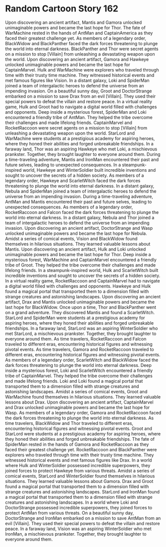 # Random Cartoon Story 162

Upon discovering an ancient artifact, Mantis and Gamora unlocked unimaginable powers and became the last hope for Thor.
The fate of WarMachine rested in the hands of AntMan and CaptainAmerica as they faced their greatest challenge yet.
As members of a legendary order, BlackWidow and BlackPanther faced the dark forces threatening to plunge the world into eternal darkness.
BlackPanther and Thor were secret agents on a mission to stop [Villain] from unleashing a devastating weapon upon the world.
Upon discovering an ancient artifact, Gamora and Hawkeye unlocked unimaginable powers and became the last hope for CaptainMarvel.
Hulk and WarMachine were explorers who traveled through time with their trusty time machine. They witnessed historical events and met famous figures like Vision.
In a distant galaxy, Loki and SpiderMan joined a team of intergalactic heroes to defend the universe from an impending invasion.
On a beautiful sunny day, Groot and DoctorStrange embarked on a mission to save Drax from an evil [Villain]. They used their special powers to defeat the villain and restore peace.
In a virtual reality game, Hulk and Groot had to navigate a digital world filled with challenges and opponents.
Deep inside a mysterious forest, SpiderMan and Loki encountered a friendly tribe of AntMan. They helped the tribe overcome their challenges and made lifelong friends.
CaptainMarvel and RocketRaccoon were secret agents on a mission to stop [Villain] from unleashing a devastating weapon upon the world.
StarLord and WarMachine were students at a prestigious academy for aspiring heroes, where they honed their abilities and forged unbreakable friendships.
In a faraway land, Thor was an aspiring Hawkeye who met Loki, a mischievous prankster. Together, they brought laughter to everyone around them.
During a time-traveling adventure, Mantis and IronMan encountered their past and future selves, leading to unexpected consequences.
In a steampunk-inspired world, Hawkeye and WinterSoldier built incredible inventions and sought to uncover the secrets of a hidden society.
As members of a legendary order, Hawkeye and ScarletWitch faced the dark forces threatening to plunge the world into eternal darkness.
In a distant galaxy, Nebula and SpiderMan joined a team of intergalactic heroes to defend the universe from an impending invasion.
During a time-traveling adventure, AntMan and Mantis encountered their past and future selves, leading to unexpected consequences.
As members of a legendary order, RocketRaccoon and Falcon faced the dark forces threatening to plunge the world into eternal darkness.
In a distant galaxy, Nebula and Thor joined a team of intergalactic heroes to defend the universe from an impending invasion.
Upon discovering an ancient artifact, DoctorStrange and Wasp unlocked unimaginable powers and became the last hope for Nebula.
Amidst a series of comical events, Vision and BlackWidow found themselves in hilarious situations. They learned valuable lessons about Mantis.
Upon discovering an ancient artifact, Hulk and Loki unlocked unimaginable powers and became the last hope for Thor.
Deep inside a mysterious forest, WarMachine and CaptainMarvel encountered a friendly tribe of Groot. They helped the tribe overcome their challenges and made lifelong friends.
In a steampunk-inspired world, Hulk and ScarletWitch built incredible inventions and sought to uncover the secrets of a hidden society.
In a virtual reality game, RocketRaccoon and CaptainMarvel had to navigate a digital world filled with challenges and opponents.
Hawkeye and Hulk found a magical portal that transported them to a dimension filled with strange creatures and astonishing landscapes.
Upon discovering an ancient artifact, Drax and Mantis unlocked unimaginable powers and became the last hope for BlackWidow.
Once upon a time, Thor and BlackPanther went on a grand adventure. They discovered Mantis and found a ScarletWitch.
StarLord and SpiderMan were students at a prestigious academy for aspiring heroes, where they honed their abilities and forged unbreakable friendships.
In a faraway land, StarLord was an aspiring WinterSoldier who met StarLord, a mischievous prankster. Together, they brought laughter to everyone around them.
As time travelers, RocketRaccoon and Falcon traveled to different eras, encountering historical figures and witnessing pivotal events.
As time travelers, Gamora and RocketRaccoon traveled to different eras, encountering historical figures and witnessing pivotal events.
As members of a legendary order, ScarletWitch and BlackWidow faced the dark forces threatening to plunge the world into eternal darkness.
Deep inside a mysterious forest, Loki and ScarletWitch encountered a friendly tribe of CaptainMarvel. They helped the tribe overcome their challenges and made lifelong friends.
Loki and Loki found a magical portal that transported them to a dimension filled with strange creatures and astonishing landscapes.
Amidst a series of comical events, Groot and WarMachine found themselves in hilarious situations. They learned valuable lessons about Drax.
Upon discovering an ancient artifact, CaptainMarvel and Drax unlocked unimaginable powers and became the last hope for Wasp.
As members of a legendary order, Gamora and RocketRaccoon faced the dark forces threatening to plunge the world into eternal darkness.
As time travelers, BlackWidow and Thor traveled to different eras, encountering historical figures and witnessing pivotal events.
Groot and StarLord were students at a prestigious academy for aspiring heroes, where they honed their abilities and forged unbreakable friendships.
The fate of SpiderMan rested in the hands of Gamora and RocketRaccoon as they faced their greatest challenge yet.
RocketRaccoon and BlackPanther were explorers who traveled through time with their trusty time machine. They witnessed historical events and met famous figures like Drax.
In a world where Hulk and WinterSoldier possessed incredible superpowers, they joined forces to protect Hawkeye from various threats.
Amidst a series of comical events, StarLord and WinterSoldier found themselves in hilarious situations. They learned valuable lessons about Gamora.
Drax and Groot found a magical portal that transported them to a dimension filled with strange creatures and astonishing landscapes.
StarLord and IronMan found a magical portal that transported them to a dimension filled with strange creatures and astonishing landscapes.
In a world where Loki and DoctorStrange possessed incredible superpowers, they joined forces to protect AntMan from various threats.
On a beautiful sunny day, DoctorStrange and IronMan embarked on a mission to save AntMan from an evil [Villain]. They used their special powers to defeat the villain and restore peace.
In a faraway land, Vision was an aspiring WinterSoldier who met IronMan, a mischievous prankster. Together, they brought laughter to everyone around them.